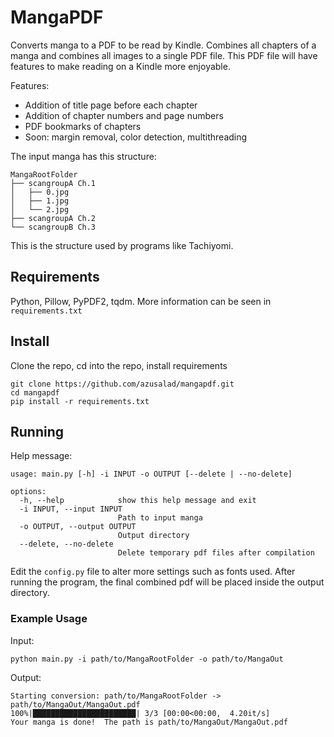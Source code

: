 # MangaPDF
Converts manga to a PDF to be read by Kindle.  Combines all chapters of a manga and combines
all images to a single PDF file.  This PDF file will have features to make reading on a 
Kindle more enjoyable.

Features:
* Addition of title page before each chapter
* Addition of chapter numbers and page numbers
* PDF bookmarks of chapters
* Soon: margin removal, color detection, multithreading
 
The input manga has this structure:
```
MangaRootFolder
├── scangroupA Ch.1
│   ├── 0.jpg
│   ├── 1.jpg
│   └── 2.jpg
├── scangroupA Ch.2
└── scangroupB Ch.3
```
This is the structure used by programs like Tachiyomi.

## Requirements
Python, Pillow, PyPDF2, tqdm.  More information can be seen in `requirements.txt`

## Install
Clone the repo, cd into the repo, install requirements
```
git clone https://github.com/azusalad/mangapdf.git
cd mangapdf
pip install -r requirements.txt
```

## Running
Help message:
```
usage: main.py [-h] -i INPUT -o OUTPUT [--delete | --no-delete]

options:
  -h, --help            show this help message and exit
  -i INPUT, --input INPUT
                        Path to input manga
  -o OUTPUT, --output OUTPUT
                        Output directory
  --delete, --no-delete
                        Delete temporary pdf files after compilation
```
Edit the `config.py` file to alter more settings such as fonts used.  After running the
program, the final combined pdf will be placed inside the output directory.

### Example Usage
Input:
```
python main.py -i path/to/MangaRootFolder -o path/to/MangaOut
```
Output:
```
Starting conversion: path/to/MangaRootFolder -> path/to/MangaOut/MangaOut.pdf
100%|███████████████████████| 3/3 [00:00<00:00,  4.20it/s]
Your manga is done!  The path is path/to/MangaOut/MangaOut.pdf
```


